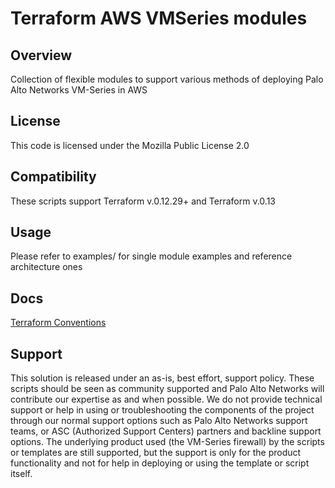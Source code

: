 # Terraform AWS VMSeries modules

## Overview  
Collection of flexible modules to support various methods of deploying Palo Alto Networks VM-Series in AWS

## License
This code is licensed under the Mozilla Public License 2.0

## Compatibility
These scripts support Terraform v.0.12.29+ and Terraform v.0.13

## Usage
Please refer to examples/ for single module examples and reference architecture ones

## Docs
[Terraform Conventions](docs/terraform-conventions.md)

## Support
This solution is released under an as-is, best effort, support policy. These scripts should be seen as community supported and Palo Alto Networks will contribute our expertise as and when possible. We do not provide technical support or help in using or troubleshooting the components of the project through our normal support options such as Palo Alto Networks support teams, or ASC (Authorized Support Centers) partners and backline support options. The underlying product used (the VM-Series firewall) by the scripts or templates are still supported, but the support is only for the product functionality and not for help in deploying or using the template or script itself.
